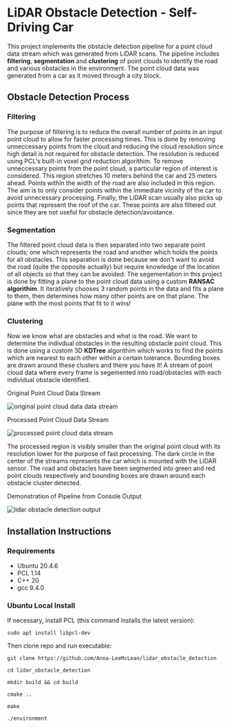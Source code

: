 # LiDAR Obstacle Detection - Self-Driving Car

This project implements the obstacle detection pipeline for a point cloud data stream which was generated from LiDAR scans. 
The pipeline includes **filtering**, **segmentation** and **clustering** of point clouds to identify the road and various 
obstacles in the environment. The point cloud data was generated from a car as it moved through a city block.

## Obstacle Detection Process
### Filtering
  The purpose of filtering is to reduce the overall number of points in an input point cloud to allow for faster 
  processing times. This is done by removing unneccessary points from the cloud and reducing the cloud resolution
  since high detail is not required for obstacle detection. The resolution is reduced using PCL's built-in voxel 
  grid reduction algorithim. To remove unneccessary points from the point cloud, a particular region of interest
  is considered. This region stretches 10 meters behind the car and 25 meters ahead. Points within the width of 
  the road are also included in this region. The aim is to only consider points within the immediate vicinity of
  the car to avoid unnecessary processing. Finally, the LiDAR scan usually also picks up points that represent 
  the roof of the car. These points are also filtered out since they are not useful for obstacle detection/avoidance.

### Segmentation
  The filtered point cloud data is then separated into two separate point clouds; one which represents the road 
  and another which holds the points for all obstacles. This separation is done because we don't want to avoid the 
  road (quite the opposite actually) but require knowledge of the location of all objects so that they can be avoided. 
  The segementation in this project is done by fitting a plane to the point cloud data using a custom **RANSAC algorithim**. 
  It iteratively chooses 3 random points in the data and fits a plane to them, then determines how many other points 
  are on that plane. The plane with the most points that fit to it wins!

### Clustering
  Now we know what are obstacles and what is the road. We want to determine the indivdual obstacles in the resulting
  obstacle point cloud. This is done using a custom 3D **KDTree** algorithim which works to find the points which are 
  nearest to each other within a certain tolerance. Bounding boxes are drawn around these clusters and there you have it! 
  A stream of point cloud data where every frame is segemented into road/obstacles with each individual
  obstacle identified.
  
Original Point Cloud Data Stream

![original point cloud data data stream](https://github.com/Anna-LeeMcLean/lidar_obstacle_detection/assets/60242931/60fb99bc-9856-4250-8529-60abe8fc53ad)

Processed Point Cloud Data Stream

![processed point cloud data stream](https://github.com/Anna-LeeMcLean/lidar_obstacle_detection/assets/60242931/50aef8db-d32f-4be6-8a4e-7c357d27cda7)

The processed region is visibly smaller than the original point cloud with its resolution lower for the purpose of fast processing. 
The dark circle in the center of the streams represents the car which is mounted with the LiDAR sensor. The road and obstacles have 
been segmented into green and red point clouds respectively and bounding boxes are drawn around each obstacle cluster detected.

Demonstration of Pipeline from Console Output

![lidar obstacle detection output](https://github.com/Anna-LeeMcLean/lidar_obstacle_detection/assets/60242931/5756a360-1874-46b3-9f60-6eb90b7bb4a8)

## Installation Instructions

### Requirements
- Ubuntu 20.4.6
- PCL 1.14
- C++ 20
- gcc 9.4.0

### Ubuntu Local Install

If necessary, install PCL (this command installs the latest version):

`sudo apt install libpcl-dev`

Then clone repo and run executable:

`git clone https://github.com/Anna-LeeMcLean/lidar_obstacle_detection`

`cd lidar_obstacle_detection`

`mkdir build && cd build`

`cmake ..`

`make`

`./environment`
